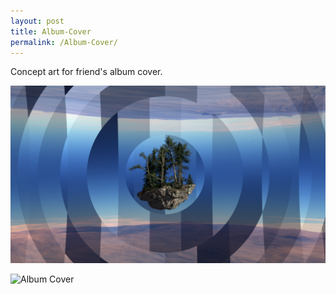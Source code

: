 ```yaml
---
layout: post
title: Album-Cover
permalink: /Album-Cover/
---
```

Concept art for friend's album cover.

![Album Cover](/assets/album-cover-2.png/)

![Album Cover](/assets/paper4.png/)
